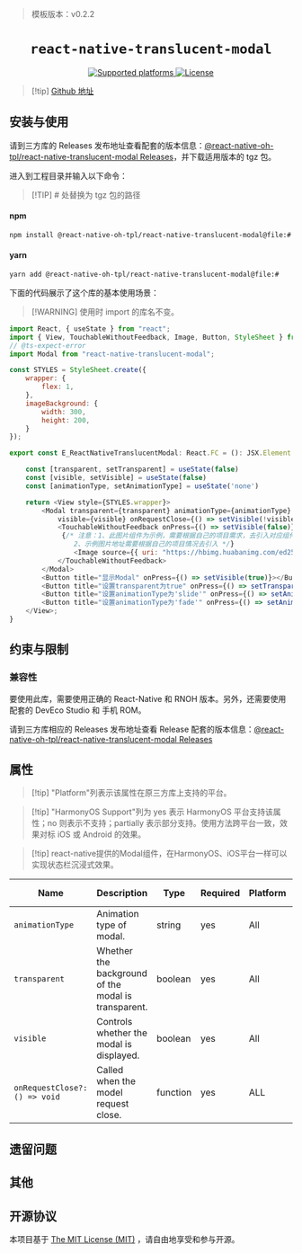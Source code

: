 > 模板版本：v0.2.2

<p align="center">
  <h1 align="center"> <code>react-native-translucent-modal</code> </h1>
</p>
<p align="center">
    <a href="https://github.com/23mf/react-native-translucent-modal">
        <img src="https://img.shields.io/badge/platforms-android%20|%20ios%20|%20harmony%20-lightgrey.svg" alt="Supported platforms" />
    </a>
        <a href="https://github.com/23mf/react-native-translucent-modal/blob/master/LICENSE.md">
        <img src="https://img.shields.io/badge/license-MIT-green.svg" alt="License" />
    </a>
</p>

> [!tip] [Github 地址](https://github.com/react-native-oh-library/react-native-translucent-modal)

## 安装与使用

请到三方库的 Releases 发布地址查看配套的版本信息：[@react-native-oh-tpl/react-native-translucent-modal Releases](https://github.com/react-native-oh-library/react-native-translucent-modal/releases)，并下载适用版本的 tgz 包。

进入到工程目录并输入以下命令：

> [!TIP] # 处替换为 tgz 包的路径

<!-- tabs:start -->

#### **npm**

```bash
npm install @react-native-oh-tpl/react-native-translucent-modal@file:#
```

#### **yarn**

```bash
yarn add @react-native-oh-tpl/react-native-translucent-modal@file:#
```

<!-- tabs:end -->

下面的代码展示了这个库的基本使用场景：

> [!WARNING] 使用时 import 的库名不变。

```js
import React, { useState } from "react";
import { View, TouchableWithoutFeedback, Image, Button, StyleSheet } from "react-native-harmony";
// @ts-expect-error
import Modal from "react-native-translucent-modal";

const STYLES = StyleSheet.create({
    wrapper: {
        flex: 1,
    },
    imageBackground: {
        width: 300,
        height: 200,
    }
});

export const E_ReactNativeTranslucentModal: React.FC = (): JSX.Element => {

    const [transparent, setTransparent] = useState(false)
    const [visible, setVisible] = useState(false)
    const [animationType, setAnimationType] = useState('none')

    return <View style={STYLES.wrapper}>
        <Modal transparent={transparent} animationType={animationType}
            visible={visible} onRequestClose={() => setVisible(!visible)}>
            <TouchableWithoutFeedback onPress={() => setVisible(false)}>
             {/* 注意：1、此图片组件为示例，需要根据自己的项目需求，去引入对应组件；
                2、示例图片地址需要根据自己的项目情况去引入 */}
                <Image source={{ uri: "https://hbimg.huabanimg.com/ed258f740ab675e3b3a0b6e7abc44eb7bd832c523396b-cJL1G9_fw658"}} style={STYLES.imageBackground} />
            </TouchableWithoutFeedback>
        </Modal>
        <Button title="显示Modal" onPress={() => setVisible(true)}></Button>
        <Button title="设置transparent为true" onPress={() => setTransparent(true)}></Button>
        <Button title="设置animationType为'slide'" onPress={() => setAnimationType('slide')}></Button>
        <Button title="设置animationType为'fade'" onPress={() => setAnimationType('fade')}></Button>
    </View>;
}

```

## 约束与限制

### 兼容性

要使用此库，需要使用正确的 React-Native 和 RNOH 版本。另外，还需要使用配套的 DevEco Studio 和 手机 ROM。

请到三方库相应的 Releases 发布地址查看 Release 配套的版本信息：[@react-native-oh-tpl/react-native-translucent-modal Releases](https://github.com/react-native-oh-library/react-native-translucent-modal/releases)

## 属性

> [!tip] "Platform"列表示该属性在原三方库上支持的平台。

> [!tip] "HarmonyOS Support"列为 yes 表示 HarmonyOS 平台支持该属性；no 则表示不支持；partially 表示部分支持。使用方法跨平台一致，效果对标 iOS 或 Android 的效果。

> [!tip] react-native提供的Modal组件，在HarmonyOS、iOS平台一样可以实现状态栏沉浸式效果。

| Name                          | Description                                         | Type     | Required | Platform | HarmonyOS Support |
| ----------------------------- | --------------------------------------------------- | -------- | -------- | -------- | ----------------- |
| `animationType`               | Animation type of modal.                            | string   | yes      | All      | yes               |
| `transparent`                 | Whether the background of the modal is transparent. | boolean  | yes      | All      | yes               |
| `visible`                     | Controls whether the modal is displayed.            | boolean  | yes      | All      | yes               |
| `onRequestClose?: () => void` | Called when the model request close.                | function | yes      | ALL      | yes               |

## 遗留问题

## 其他

## 开源协议

本项目基于 [The MIT License (MIT)](https://github.com/23mf/react-native-translucent-modal/blob/master/LICENSE.md) ，请自由地享受和参与开源。

